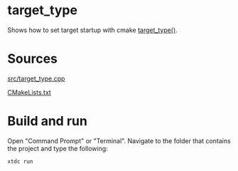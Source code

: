 # target_type

Shows how to set target startup with cmake [target_type()](https://codedocs.xyz/gammasoft71/xtd/_c_make_commands.html#TargetTypeSubSection).

# Sources

[src/target_type.cpp](src/target_type.cpp)

[CMakeLists.txt](CMakeLists.txt)

# Build and run

Open "Command Prompt" or "Terminal". Navigate to the folder that contains the project and type the following:

```shell
xtdc run
```
